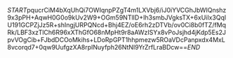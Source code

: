 $START$pqucrCiM4bXqUhQi7OWIqnpPZgT4m1LXVbj6/iJ0iYVCGhJbWIQnshz9x3pPH+AqwH0G0o9kUv2W9+OGm59NTlID+Ih3smbJVgksTX+6xUiIx3QqlU191GCPZjJz5R+shIngjURPQNcd+Bhj4EZ/oE6rh2zDTVb/ov0Ci8b0fTZ/fMqRk/LBF3xzTlCh6R96xXThGfO68nMpHt9r8aAWzISYx8vPoJsjhd4jKdp5Es2JpvVOgCib+FJbdDCOoMkihs+LDoRpGPT1hhpmezw5ROaVDcPanpxdx4MxL8vcorqd7+0qw9UufgzXA8rpINuyfph26NtNI9YrZrfLraBDcw==$END$
